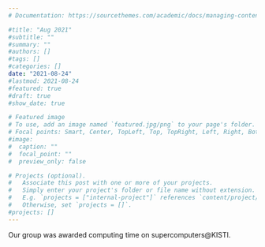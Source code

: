 ```yaml
---
# Documentation: https://sourcethemes.com/academic/docs/managing-content/

#title: "Aug 2021"
#subtitle: ""
#summary: ""
#authors: []
#tags: []
#categories: []
date: "2021-08-24"
#lastmod: 2021-08-24
#featured: true
#draft: true
#show_date: true

# Featured image
# To use, add an image named `featured.jpg/png` to your page's folder.
# Focal points: Smart, Center, TopLeft, Top, TopRight, Left, Right, BottomLeft, Bottom, BottomRight.
#image:
#  caption: ""
#  focal_point: ""
#  preview_only: false

# Projects (optional).
#   Associate this post with one or more of your projects.
#   Simply enter your project's folder or file name without extension.
#   E.g. `projects = ["internal-project"]` references `content/project/deep-learning/index.md`.
#   Otherwise, set `projects = []`.
#projects: []
---
```


Our group was awarded computing time on supercomputers@KISTI. 

